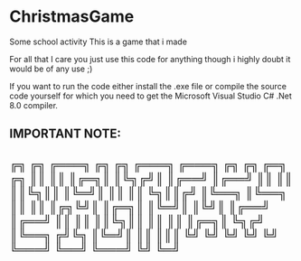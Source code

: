 # ChristmasGame
Some school activity
This is a game that i made

For all that I care you just use this code for anything though i highly doubt it would be of any use ;)

If you want to run the code either install the .exe file or
compile the source code yourself for which you need to get the Microsoft Visual Studio C# .Net 8.0 compiler.

IMPORTANT NOTE:
------------------------------------------------------------------------------------------------------------
  ╔╗ ╔╗ ╔═══╗ ╔╗  ╔╗ ╔═══╗     ╔═══╗ ╔╗ ╔╗ ╔═╗ ╔╗
  ║║ ║║ ║╔═╗║ ║╚╗╔╝║ ║╔══╝     ║╔══╝ ║║ ║║ ║║╚╗║║
  ║╚═╝║ ║║ ║║ ╚╗║║╔╝ ║╚══╗     ║╚══╗ ║║ ║║ ║╔╗╚╝║
  ║╔═╗║ ║╚═╝║  ║╚╝║  ║╔══╝     ║╔══╝ ║║ ║║ ║║╚╗║║
  ║║ ║║ ║╔═╗║  ╚╗╔╝  ║╚══╗    ╔╝╚╗   ║╚═╝║ ║║ ║║║
  ╚╝ ╚╝ ╚╝ ╚╝   ╚╝   ╚═══╝    ╚══╝   ╚═══╝ ╚╝ ╚═╝ 
------------------------------------------------------------------------------------------------------------                                          
                                          

                                             
